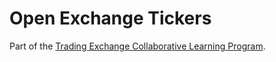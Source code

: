 
# Open Exchange Tickers

Part of the [Trading Exchange Collaborative Learning Program](https://github.com/pecknigel/trading-exchange-collaborative-learning).